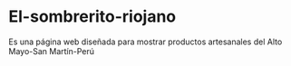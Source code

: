 # El-sombrerito-riojano
Es una página web diseñada para mostrar productos artesanales del Alto Mayo-San Martín-Perú 
